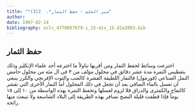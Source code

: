 ```yaml
---
title: "*سير العلم : حفظ الثمار*.  2(3)"
author: 
date: 1907-02-14
bibliography: oclc_4770057679-i_15-div_15.d1e2883.bib
---
```




##  حفظ الثمار 


 اخترعت وسائط لحفظ الثمار ومن أقربها تناولاً ما اخترعه  أحد  علماء الإنكليز وذلك بتغطيس الثمرة مدة  عشر  دقائق في محلول مؤلف من  ٣  في ال  مئة  من محلول حامض النمل الصناعي (فورمول) فالثمار اللطيفة القشرة كالعنب والتوت الإفرنجي والكرز ينبغي أن تغسل بالماء الصافي بعد أن تجعل في ذلك المحلول أما الثمار الأخرى التي تقشر كالتفاح والكمثرى والدراق فلا لزوم لغسلها وتحفظ الثمرة بهذه الواسطة من  ١٠  إلى  ١٥  يوماً فإذا قطفت قليلة النضج تسافر بهذه الطريقة إلى البلاد الشاسعة ولا تنبعث منها رائحة. 
